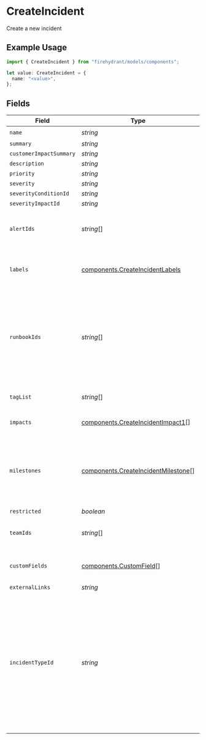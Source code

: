 # CreateIncident

Create a new incident

## Example Usage

```typescript
import { CreateIncident } from "firehydrant/models/components";

let value: CreateIncident = {
  name: "<value>",
};
```

## Fields

| Field                                                                                                                                                                                      | Type                                                                                                                                                                                       | Required                                                                                                                                                                                   | Description                                                                                                                                                                                |
| ------------------------------------------------------------------------------------------------------------------------------------------------------------------------------------------ | ------------------------------------------------------------------------------------------------------------------------------------------------------------------------------------------ | ------------------------------------------------------------------------------------------------------------------------------------------------------------------------------------------ | ------------------------------------------------------------------------------------------------------------------------------------------------------------------------------------------ |
| `name`                                                                                                                                                                                     | *string*                                                                                                                                                                                   | :heavy_check_mark:                                                                                                                                                                         | N/A                                                                                                                                                                                        |
| `summary`                                                                                                                                                                                  | *string*                                                                                                                                                                                   | :heavy_minus_sign:                                                                                                                                                                         | N/A                                                                                                                                                                                        |
| `customerImpactSummary`                                                                                                                                                                    | *string*                                                                                                                                                                                   | :heavy_minus_sign:                                                                                                                                                                         | N/A                                                                                                                                                                                        |
| `description`                                                                                                                                                                              | *string*                                                                                                                                                                                   | :heavy_minus_sign:                                                                                                                                                                         | N/A                                                                                                                                                                                        |
| `priority`                                                                                                                                                                                 | *string*                                                                                                                                                                                   | :heavy_minus_sign:                                                                                                                                                                         | N/A                                                                                                                                                                                        |
| `severity`                                                                                                                                                                                 | *string*                                                                                                                                                                                   | :heavy_minus_sign:                                                                                                                                                                         | N/A                                                                                                                                                                                        |
| `severityConditionId`                                                                                                                                                                      | *string*                                                                                                                                                                                   | :heavy_minus_sign:                                                                                                                                                                         | N/A                                                                                                                                                                                        |
| `severityImpactId`                                                                                                                                                                         | *string*                                                                                                                                                                                   | :heavy_minus_sign:                                                                                                                                                                         | N/A                                                                                                                                                                                        |
| `alertIds`                                                                                                                                                                                 | *string*[]                                                                                                                                                                                 | :heavy_minus_sign:                                                                                                                                                                         | List of alert IDs that this incident should be associated to                                                                                                                               |
| `labels`                                                                                                                                                                                   | [components.CreateIncidentLabels](../../models/components/createincidentlabels.md)                                                                                                         | :heavy_minus_sign:                                                                                                                                                                         | Key:value pairs to track custom data for the incident                                                                                                                                      |
| `runbookIds`                                                                                                                                                                               | *string*[]                                                                                                                                                                                 | :heavy_minus_sign:                                                                                                                                                                         | List of ids of Runbooks to attach to this incident. Foregoes any conditions these Runbooks may have guarding automatic attachment.                                                         |
| `tagList`                                                                                                                                                                                  | *string*[]                                                                                                                                                                                 | :heavy_minus_sign:                                                                                                                                                                         | List of tags for the incident                                                                                                                                                              |
| `impacts`                                                                                                                                                                                  | [components.CreateIncidentImpact1](../../models/components/createincidentimpact1.md)[]                                                                                                     | :heavy_minus_sign:                                                                                                                                                                         | An array of impacted infrastructure                                                                                                                                                        |
| `milestones`                                                                                                                                                                               | [components.CreateIncidentMilestone](../../models/components/createincidentmilestone.md)[]                                                                                                 | :heavy_minus_sign:                                                                                                                                                                         | An array of milestones to set on an incident. This can be used to create an already-resolved incident.                                                                                     |
| `restricted`                                                                                                                                                                               | *boolean*                                                                                                                                                                                  | :heavy_minus_sign:                                                                                                                                                                         | N/A                                                                                                                                                                                        |
| `teamIds`                                                                                                                                                                                  | *string*[]                                                                                                                                                                                 | :heavy_minus_sign:                                                                                                                                                                         | IDs of teams you wish to assign to this incident.                                                                                                                                          |
| `customFields`                                                                                                                                                                             | [components.CustomField](../../models/components/customfield.md)[]                                                                                                                         | :heavy_minus_sign:                                                                                                                                                                         | An array of custom fields to set on the incident.                                                                                                                                          |
| `externalLinks`                                                                                                                                                                            | *string*                                                                                                                                                                                   | :heavy_minus_sign:                                                                                                                                                                         | N/A                                                                                                                                                                                        |
| `incidentTypeId`                                                                                                                                                                           | *string*                                                                                                                                                                                   | :heavy_minus_sign:                                                                                                                                                                         | The ID of the incident type to use as a template when creating the incident. This will copy values from the incident type unless they are being overridden via parameters in this request. |
